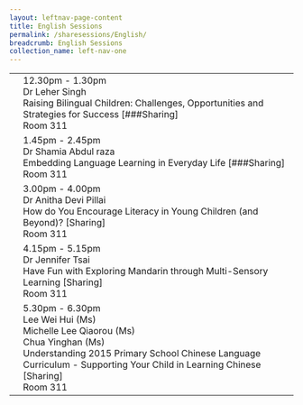 ```yaml
---
layout: leftnav-page-content
title: English Sessions
permalink: /sharesessions/English/
breadcrumb: English Sessions
collection_name: left-nav-one
---
```


<table>
  
  <tr>
    <td>
    </td>
    <td>12.30pm - 1.30pm<br>Dr Leher Singh<br>Raising Bilingual Children: Challenges, Opportunities and Strategies for Success [###Sharing]<br> Room 311
    </td>
  </tr>
  <tr>
    <td>
    </td>
    <td>1.45pm - 2.45pm<br>Dr Shamia Abdul raza<br>Embedding Language Learning in Everyday Life [###Sharing]<br> Room 311
    </td>
  </tr>
    <tr>
    <td>
    </td>
    <td>3.00pm - 4.00pm<br>Dr Anitha Devi Pillai<br>How do You Encourage Literacy in Young Children (and Beyond)? [Sharing]<br> Room 311
    </td>
  </tr>
    <tr>
    <td>
    </td>
    <td>4.15pm - 5.15pm<br>Dr Jennifer Tsai
      <br>Have Fun with Exploring Mandarin through Multi-Sensory Learning [Sharing]
      <br> Room 311
    </td>
  </tr>
  <tr>
    <td>
    </td>
    <td>5.30pm - 6.30pm<br>Lee Wei Hui (Ms)
      <br>Michelle Lee Qiaorou (Ms)
      <br>Chua Yinghan (Ms)
      <br>Understanding 2015 Primary School Chinese Language Curriculum - Supporting Your Child in Learning Chinese [Sharing]
      <br> Room 311
    </td>
  </tr>
  
</table>
